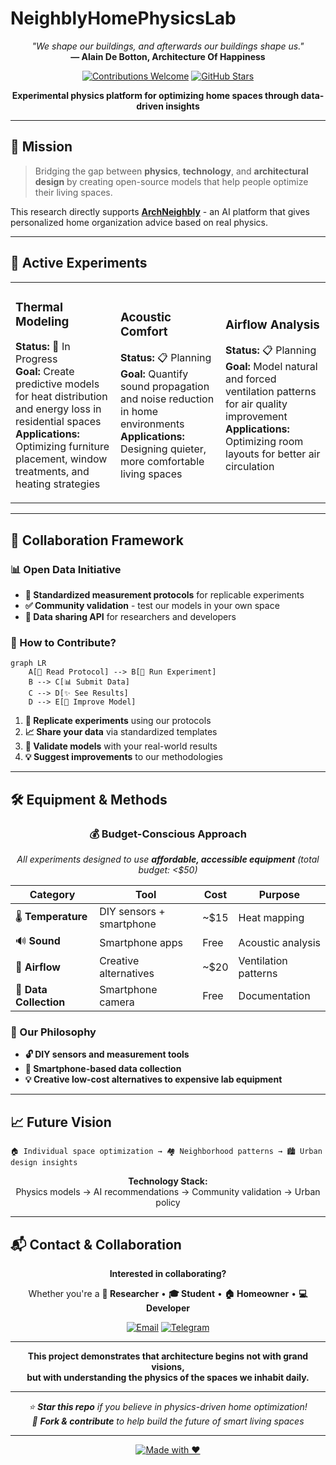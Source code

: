# NeighblyHomePhysicsLab

<div align="center">

*"We shape our buildings, and afterwards our buildings shape us."*  
**— Alain De Botton, Architecture Of Happiness**

[![Contributions Welcome](https://img.shields.io/badge/contributions-welcome-brightgreen.svg?style=flat)](CONTRIBUTING.md)
[![GitHub Stars](https://img.shields.io/github/stars/yourusername/NeighblyHomePhysicsLab.svg?style=social&label=Star)](https://github.com/yourusername/NeighblyHomePhysicsLab)

**Experimental physics platform for optimizing home spaces through data-driven insights**

</div>

---

## 🎯 Mission

> Bridging the gap between **physics**, **technology**, and **architectural design** by creating open-source models that help people optimize their living spaces. 

This research directly supports **[ArchNeighbly](https://t.me/Neighbly)** - an AI platform that gives personalized home organization advice based on real physics.

---

## 🔬 Active Experiments

<table>
<tr>
<td width="33%">

### Thermal Modeling
**Status:** 🚧 In Progress  
**Goal:** Create predictive models for heat distribution and energy loss in residential spaces  
**Applications:** Optimizing furniture placement, window treatments, and heating strategies

</td>
<td width="33%">

### Acoustic Comfort
**Status:** 📋 Planning  
**Goal:** Quantify sound propagation and noise reduction in home environments  
**Applications:** Designing quieter, more comfortable living spaces

</td>
<td width="33%">

### Airflow Analysis
**Status:** 📋 Planning  
**Goal:** Model natural and forced ventilation patterns for air quality improvement  
**Applications:** Optimizing room layouts for better air circulation

</td>
</tr>
</table>

---

## 🤝 Collaboration Framework

### 📊 Open Data Initiative
- **🔬 Standardized measurement protocols** for replicable experiments
- **✅ Community validation** - test our models in your own space  
- **🔗 Data sharing API** for researchers and developers

### 🚀 How to Contribute?

```mermaid
graph LR
    A[📖 Read Protocol] --> B[🧪 Run Experiment]
    B --> C[📊 Submit Data]
    C --> D[✨ See Results]
    D --> E[🔄 Improve Model]
```

1. **🧪 Replicate experiments** using our protocols
2. **📈 Share your data** via standardized templates  
3. **🎯 Validate models** with your real-world results
4. **💡 Suggest improvements** to our methodologies

---

## 🛠️ Equipment & Methods

<div align="center">

### 💰 Budget-Conscious Approach
*All experiments designed to use **affordable, accessible equipment** (total budget: <$50)*

</div>

| Category | Tool | Cost | Purpose |
|----------|------|------|---------|
| 🌡️ **Temperature** | DIY sensors + smartphone | ~$15 | Heat mapping |
| 🔊 **Sound** | Smartphone apps | Free | Acoustic analysis |
| 💨 **Airflow** | Creative alternatives | ~$20 | Ventilation patterns |
| 📱 **Data Collection** | Smartphone camera | Free | Documentation |

### 🔧 Our Philosophy
- **🔓 DIY sensors and measurement tools**
- **📱 Smartphone-based data collection**  
- **💡 Creative low-cost alternatives to expensive lab equipment**

---

## 📈 Future Vision

```
🏠 Individual space optimization → 🏘️ Neighborhood patterns → 🏙️ Urban design insights
```

<div align="center">

**Technology Stack:**  
Physics models → AI recommendations → Community validation → Urban policy

</div>

---

## 📬 Contact & Collaboration

<div align="center">

**Interested in collaborating?**

Whether you're a **🔬 Researcher** • **🎓 Student** • **🏠 Homeowner** • **💻 Developer**

[![Email](https://img.shields.io/badge/Email-sarkovvitala%40gmail.com-red?style=for-the-badge&logo=gmail)](mailto:sarkovvitala@gmail.com)
[![Telegram](https://img.shields.io/badge/Telegram-Community-blue?style=for-the-badge&logo=telegram)](https://t.me/Neighbly)

</div>

---

<div align="center">

**This project demonstrates that architecture begins not with grand visions,**  
**but with understanding the physics of the spaces we inhabit daily.**

---

*⭐ **Star this repo** if you believe in physics-driven home optimization!*  
*🔗 **Fork & contribute** to help build the future of smart living spaces*

---

[![Made with ❤️](https://img.shields.io/badge/Made%20with-❤️-red.svg)](https://github.com/yourusername)

</div>
